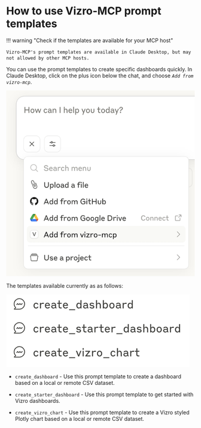 # How to use Vizro-MCP prompt templates

!!! warning "Check if the templates are available for your MCP host"

    Vizro-MCP's prompt templates are available in Claude Desktop, but may not allowed by other MCP hosts.

You can use the prompt templates to create specific dashboards quickly. In Claude Desktop, click on the plus icon below the chat, and choose _`Add from vizro-mcp`_.

![Claude Desktop MCP Server Icon](../../assets/images/claude_prompt.png)

The templates available currently as as follows:

![](../../assets/images/vizro-mcp-templates-in-claude.png)

- `create_dashboard` - Use this prompt template to create a dashboard based on a local or remote CSV dataset.

- `create_starter_dashboard` - Use this prompt template to get started with Vizro dashboards.

- `create_vizro_chart` - Use this prompt template to create a Vizro styled Plotly chart based on a local or remote CSV dataset.

